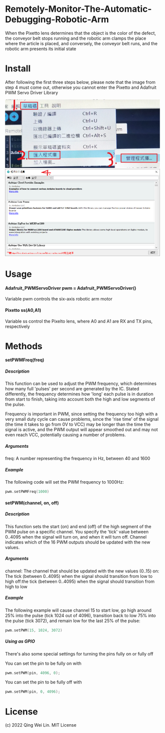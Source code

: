 # Remotely-Monitor-The-Automatic-Debugging-Robotic-Arm

When the Pixetto lens determines that the object is the color of the defect, the conveyor belt stops running and the robotic arm clamps the place where the article is placed, and conversely, the conveyor belt runs, and the robotic arm presents its initial state

# Install

After following the first three steps below, please note that the image from step 4 must come out, otherwise you cannot enter the Pixetto and Adafruit PWM Servo Driver Library

![jpg](sample_1.jpg)
![png](sample_2.png)

# Usage
#### Adafruit_PWMServoDriver pwm = Adafruit_PWMServoDriver()

Variable pwm controls the six-axis robotic arm motor

#### Pixetto ss(A0,A1)

Variable ss control the Pixelto lens, where A0 and A1 are RX and TX pins, respectively

# Methods
#### setPWMFreq(freq)
##### Description
This function can be used to adjust the PWM frequency, which determines how many full 'pulses' per second are generated by the IC. Stated differently, the frequency determines how 'long' each pulse is in duration from start to finish, taking into account both the high and low segments of the pulse.

Frequency is important in PWM, since setting the frequency too high with a very small duty cycle can cause problems, since the 'rise time' of the signal (the time it takes to go from 0V to VCC) may be longer than the time the signal is active, and the PWM output will appear smoothed out and may not even reach VCC, potentially causing a number of problems.

##### Arguments
freq: A number representing the frequency in Hz, between 40 and 1600
##### Example
The following code will set the PWM frequency to 1000Hz:
```C++
pwm.setPWMFreq(1000)
```
#### setPWM(channel, on, off)
##### Description
This function sets the start (on) and end (off) of the high segment of the PWM pulse on a specific channel.  You specify the 'tick' value between 0..4095 when the signal will turn on, and when it will turn off.  Channel indicates which of the 16 PWM outputs should be updated with the new values.

##### Arguments
channel: The channel that should be updated with the new values (0..15)
on: The tick (between 0..4095) when the signal should transition from low to high
off:the tick (between 0..4095) when the signal should transition from high to low
##### Example
The following example will cause channel 15 to start low, go high around 25% into the pulse (tick 1024 out of 4096), transition back to low 75% into the pulse (tick 3072), and remain low for the last 25% of the pulse:
```C++
pwm.setPWM(15, 1024, 3072)
```
##### Using as GPIO
There's also some special settings for turning the pins fully on or fully off

You can set the pin to be fully on with
```C++
pwm.setPWM(pin, 4096, 0);
```
You can set the pin to be fully off with
```C++
pwm.setPWM(pin, 0, 4096);
```
# License
(c) 2022 Qing Wei Lin. MIT License
